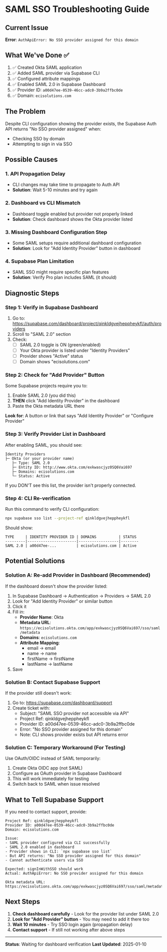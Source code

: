 # SAML SSO Troubleshooting Guide

## Current Issue

**Error**: `AuthApiError: No SSO provider assigned for this domain`

## What We've Done ✅

1. ✅ Created Okta SAML application
2. ✅ Added SAML provider via Supabase CLI
3. ✅ Configured attribute mappings
4. ✅ Enabled SAML 2.0 in Supabase Dashboard
5. ✅ Provider ID: `a00d47ee-0539-46cc-adc0-3b9a2ffbc0de`
6. ✅ Domain: `ecisolutions.com`

## The Problem

Despite CLI configuration showing the provider exists, the Supabase Auth API returns "No SSO provider assigned" when:
- Checking SSO by domain
- Attempting to sign in via SSO

## Possible Causes

### 1. API Propagation Delay
- CLI changes may take time to propagate to Auth API
- **Solution**: Wait 5-10 minutes and try again

### 2. Dashboard vs CLI Mismatch
- Dashboard toggle enabled but provider not properly linked
- **Solution**: Check dashboard shows the Okta provider listed

### 3. Missing Dashboard Configuration Step
- Some SAML setups require additional dashboard configuration
- **Solution**: Look for "Add Identity Provider" button in dashboard

### 4. Supabase Plan Limitation
- SAML SSO might require specific plan features
- **Solution**: Verify Pro plan includes SAML (it should)

## Diagnostic Steps

### Step 1: Verify in Supabase Dashboard

1. Go to: https://supabase.com/dashboard/project/qinkldgvejheppheykfl/auth/providers
2. Scroll to "SAML 2.0" section
3. Check:
   - [ ] SAML 2.0 toggle is ON (green/enabled)
   - [ ] Your Okta provider is listed under "Identity Providers"
   - [ ] Provider shows "Active" status
   - [ ] Domain shows "ecisolutions.com"

### Step 2: Check for "Add Provider" Button

Some Supabase projects require you to:
1. Enable SAML 2.0 (you did this)
2. **THEN** click "Add Identity Provider" in the dashboard
3. Paste the Okta metadata URL there

**Look for**: A button or link that says "Add Identity Provider" or "Configure Provider"

### Step 3: Verify Provider List in Dashboard

After enabling SAML, you should see:
```
Identity Providers
├─ Okta (or your provider name)
   ├─ Type: SAML 2.0
   ├─ Entity ID: http://www.okta.com/exkwascjyz0SQ6Vai697
   ├─ Domains: ecisolutions.com
   └─ Status: Active
```

If you DON'T see this list, the provider isn't properly connected.

### Step 4: CLI Re-verification

Run this command to verify CLI configuration:

```bash
npx supabase sso list --project-ref qinkldgvejheppheykfl
```

Should show:
```
TYPE     | IDENTITY PROVIDER ID | DOMAINS          | STATUS
---------|----------------------|------------------|--------
SAML 2.0 | a00d47ee-...         | ecisolutions.com | Active
```

## Potential Solutions

### Solution A: Re-add Provider in Dashboard (Recommended)

If the dashboard doesn't show the provider listed:

1. In Supabase Dashboard → Authentication → Providers → SAML 2.0
2. Look for "Add Identity Provider" or similar button
3. Click it
4. Fill in:
   - **Provider Name**: Okta
   - **Metadata URL**: `https://ecisolutions.okta.com/app/exkwascjyz0SQ6Vai697/sso/saml/metadata`
   - **Domains**: `ecisolutions.com`
   - **Attribute Mapping**:
     - email → email
     - name → name
     - firstName → firstName
     - lastName → lastName
5. Save

### Solution B: Contact Supabase Support

If the provider still doesn't work:
1. Go to: https://supabase.com/dashboard/support
2. Create ticket with:
   - Subject: "SAML SSO provider not accessible via API"
   - Project Ref: qinkldgvejheppheykfl
   - Provider ID: a00d47ee-0539-46cc-adc0-3b9a2ffbc0de
   - Error: "No SSO provider assigned for this domain"
   - Note: CLI shows provider exists but API returns error

### Solution C: Temporary Workaround (For Testing)

Use OAuth/OIDC instead of SAML temporarily:
1. Create Okta OIDC app (not SAML)
2. Configure as OAuth provider in Supabase Dashboard
3. This will work immediately for testing
4. Switch back to SAML when issue resolved

## What to Tell Supabase Support

If you need to contact support, provide:

```
Project Ref: qinkldgvejheppheykfl
Provider ID: a00d47ee-0539-46cc-adc0-3b9a2ffbc0de
Domain: ecisolutions.com

Issue:
- SAML provider configured via CLI successfully
- SAML 2.0 enabled in dashboard
- Provider shows in CLI: `npx supabase sso list`
- But API returns: "No SSO provider assigned for this domain"
- Cannot authenticate users via SSO

Expected: signInWithSSO should work
Actual: AuthApiError: No SSO provider assigned for this domain

Okta metadata URL:
https://ecisolutions.okta.com/app/exkwascjyz0SQ6Vai697/sso/saml/metadata
```

## Next Steps

1. **Check dashboard carefully** - Look for the provider list under SAML 2.0
2. **Look for "Add Provider" button** - You may need to add it there too
3. **Wait 10 minutes** - Try SSO login again (propagation delay)
4. **Contact support** - If still not working after above steps

---

**Status**: Waiting for dashboard verification
**Last Updated**: 2025-01-10
